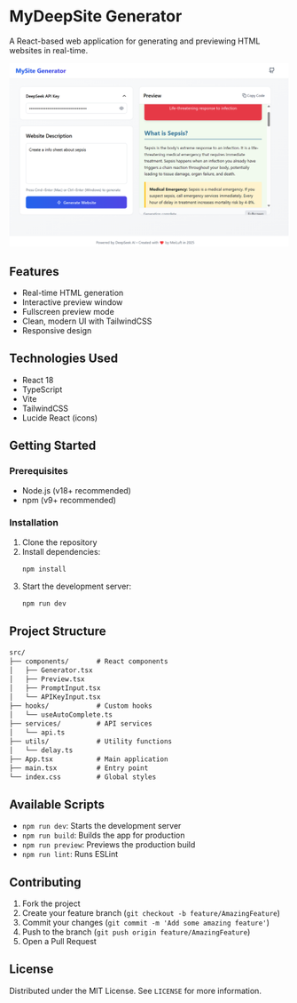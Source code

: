 # MyDeepSite Generator

A React-based web application for generating and previewing HTML websites in real-time.

![App Screenshot](screen.png)

## Features

- Real-time HTML generation
- Interactive preview window
- Fullscreen preview mode
- Clean, modern UI with TailwindCSS
- Responsive design

## Technologies Used

- React 18
- TypeScript
- Vite
- TailwindCSS
- Lucide React (icons)

## Getting Started

### Prerequisites

- Node.js (v18+ recommended)
- npm (v9+ recommended)

### Installation

1. Clone the repository
2. Install dependencies:
   ```bash
   npm install
   ```
3. Start the development server:
   ```bash
   npm run dev
   ```

## Project Structure

```
src/
├── components/       # React components
│   ├── Generator.tsx
│   ├── Preview.tsx
│   ├── PromptInput.tsx
│   └── APIKeyInput.tsx
├── hooks/            # Custom hooks
│   └── useAutoComplete.ts
├── services/         # API services
│   └── api.ts
├── utils/            # Utility functions
│   └── delay.ts
├── App.tsx           # Main application
├── main.tsx          # Entry point
└── index.css         # Global styles
```

## Available Scripts

- `npm run dev`: Starts the development server
- `npm run build`: Builds the app for production
- `npm run preview`: Previews the production build
- `npm run lint`: Runs ESLint

## Contributing

1. Fork the project
2. Create your feature branch (`git checkout -b feature/AmazingFeature`)
3. Commit your changes (`git commit -m 'Add some amazing feature'`)
4. Push to the branch (`git push origin feature/AmazingFeature`)
5. Open a Pull Request

## License

Distributed under the MIT License. See `LICENSE` for more information.
